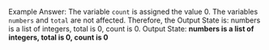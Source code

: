 Example Answer:
The variable `count` is assigned the value 0. The variables `numbers` and `total` are not affected. Therefore, the Output State is: numbers is a list of integers, total is 0, count is 0.
Output State: **numbers is a list of integers, total is 0, count is 0**